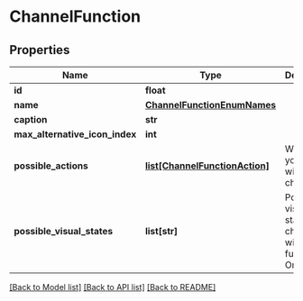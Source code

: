 # ChannelFunction

## Properties
Name | Type | Description | Notes
------------ | ------------- | ------------- | -------------
**id** | **float** |  | [optional] 
**name** | [**ChannelFunctionEnumNames**](ChannelFunctionEnumNames.md) |  | [optional] 
**caption** | **str** |  | [optional] 
**max_alternative_icon_index** | **int** |  | [optional] 
**possible_actions** | [**list[ChannelFunctionAction]**](ChannelFunctionAction.md) | What can you with with this channel? | [optional] 
**possible_visual_states** | **list[str]** | Possible visual states of channel with this function. Ordered. | [optional] 

[[Back to Model list]](../README.md#documentation-for-models) [[Back to API list]](../README.md#documentation-for-api-endpoints) [[Back to README]](../README.md)

